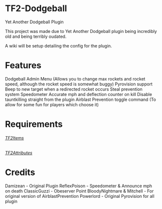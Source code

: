 # TF2-Dodgeball

Yet Another Dodgeball Plugin

This project was made due to Yet Another Dodgeball plugin being incredibly old and being terribly oudated.

A wiki will be setup detailing the config for the plugin.

# Features

Dodgeball Admin Menu (Allows you to change max rockets and rocket speed, although the rocket speed is somewhat buggy)
Pyrovision support
Beep to new target when a redirected rocket occurs
Steal prevention system
Speedometer
Accurate mph and deflection counter on kill
Disable tauntkilling straight from the plugin
Airblast Prevention toggle command (To allow for some fun for players which choose it)

# Requirements

###### [TF2Items](https://forums.alliedmods.net/showthread.php?p=1050170) ######

###### [TF2Attributes](https://forums.alliedmods.net/showthread.php?t=210221) ######

# Credits

Damizean - Original Plugin
ReflexPoison - Speedometer & Announce mph on death
ClassicGuzzi - Obeserver Point
BloodyNightmare & Mitchell - For original version of AirblastPrevention
Powerlord - Original Pyrovision for all plugin

